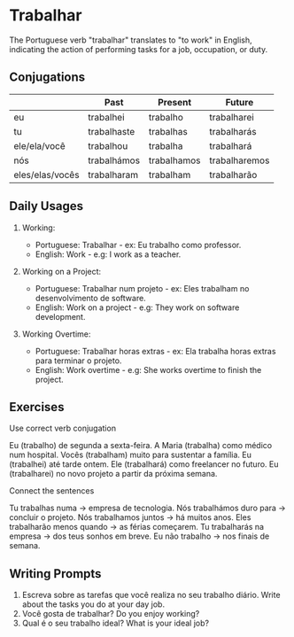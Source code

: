 # Trabalhar

The Portuguese verb "trabalhar" translates to "to work" in English, indicating the action of performing tasks for a job, occupation, or duty.

## Conjugations

|                 | Past        | Present     | Future        |
| --------------- | ----------- | ----------- | ------------- |
| eu              | trabalhei   | trabalho    | trabalharei   |
| tu              | trabalhaste | trabalhas   | trabalharás   |
| ele/ela/você    | trabalhou   | trabalha    | trabalhará    |
| nós             | trabalhámos | trabalhamos | trabalharemos |
| eles/elas/vocês | trabalharam | trabalham   | trabalharão   |

## Daily Usages

1. Working:

   - Portuguese: Trabalhar - ex: Eu trabalho como professor.
   - English: Work - e.g: I work as a teacher.

2. Working on a Project:

   - Portuguese: Trabalhar num projeto - ex: Eles trabalham no desenvolvimento de software.
   - English: Work on a project - e.g: They work on software development.

3. Working Overtime:

   - Portuguese: Trabalhar horas extras - ex: Ela trabalha horas extras para terminar o projeto.
   - English: Work overtime - e.g: She works overtime to finish the project.

## Exercises

Use correct verb conjugation

Eu (trabalho) de segunda a sexta-feira.
A Maria (trabalha) como médico num hospital.
Vocês (trabalham) muito para sustentar a família.
Eu (trabalhei) até tarde ontem.
Ele (trabalhará) como freelancer no futuro.
Eu (trabalharei) no novo projeto a partir da próxima semana.

Connect the sentences

Tu trabalhas numa -> empresa de tecnologia.
Nós trabalhámos duro para -> concluir o projeto.
Nós trabalhamos juntos -> há muitos anos.
Eles trabalharão menos quando -> as férias começarem.
Tu trabalharás na empresa -> dos teus sonhos em breve.
Eu não trabalho -> nos finais de semana.

## Writing Prompts

1. Escreva sobre as tarefas que você realiza no seu trabalho diário. Write about the tasks you do at your day job.
2. Você gosta de trabalhar? Do you enjoy working?
3. Qual é o seu trabalho ideal? What is your ideal job?

